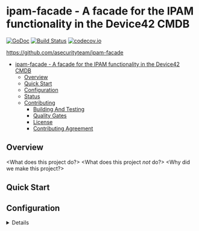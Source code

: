 <a id="markdown-ipam-facade" name="ipam-facade"></a>
# ipam-facade - A facade for the IPAM functionality in the Device42 CMDB
[![GoDoc](https://godoc.org/github.com/asecurityteam/ipam-facade?status.svg)](https://godoc.org/github.com/asecurityteam/ipam-facade)
[![Build Status](https://travis-ci.com/asecurityteam/ipam-facade.png?branch=master)](https://travis-ci.com/asecurityteam/ipam-facade)
[![codecov.io](https://codecov.io/github/asecurityteam/ipam-facade/coverage.svg?branch=master)](https://codecov.io/github/asecurityteam/ipam-facade?branch=master)

<https://github.com/asecurityteam/ipam-facade>

<!-- TOC -->

- [ipam-facade - A facade for the IPAM functionality in the Device42 CMDB](#ipam-facade)
    - [Overview](#overview)
    - [Quick Start](#quick-start)
    - [Configuration](#configuration)
    - [Status](#status)
    - [Contributing](#contributing)
        - [Building And Testing](#building-and-testing)
        - [Quality Gates](#quality-gates)
        - [License](#license)
        - [Contributing Agreement](#contributing-agreement)

<!-- /TOC -->

<a id="markdown-overview" name="overview"></a>
## Overview

<What does this project do?>
<What does this project _not_ do?>
<Why did we make this project?>
<Links to other references or material.>

<a id="markdown-quick-start" name="quick-start"></a>
## Quick Start

<Hello world style example.>

<a id="markdown-configuration" name="configuration"></a>
## Configuration

<Details of how to actually work with the project>

This service collects a single email address from each "Customer" object of the `/api/1.0/customers` IPAM endpoint
to use as the designated resource owner when the customer is associated with the ip addresses and subnets.
The default behavior in this service is to just use the `contact_info` field from the "customer" object in
the response from the `/api/1.0/customers` endpoint.

Your use of IPAM may be such that you've assigned Contacts for each Customer, each with a "type".  If you
want to prioritize the use of one of the Contact email addresses over the `contact_info` value, you should
set the `CONTACT_TYPESEARCHORDER` environment variable.  The value of the variable is a comma-delimited
priority list of "type"s you've defined in your use of IPAM.  For example, if you've designated a "Technical"
and "SRE" contact, and you want to prioritize the use of "SRE" over "Technical",  always with a fallback to
`contact_info`, set the environment variable as such:

```
CONTACT_TYPESEARCHORDER="SRE,Technical"
```

<a id="markdown-status" name="status"></a>
## Status

This project is in incubation which means we are not yet operating this tool in production
and the interfaces are subject to change.

<a id="markdown-contributing" name="contributing"></a>
## Contributing

<a id="markdown-building-and-testing" name="building-and-testing"></a>
### Building And Testing

We publish a docker image called [SDCLI](https://github.com/asecurityteam/sdcli) that
bundles all of our build dependencies. It is used by the included Makefile to help make
building and testing a bit easier. The following actions are available through the Makefile:

-   make dep

    Install the project dependencies into a vendor directory

-   make lint

    Run our static analysis suite

-   make test

    Run unit tests and generate a coverage artifact

-   make integration

    Run integration tests and generate a coverage artifact

-   make coverage

    Report the combined coverage for unit and integration tests

-   make build

    Generate a local build of the project (if applicable)

-   make run

    Run a local instance of the project (if applicable)

-   make doc

    Generate the project code documentation and make it viewable
    locally.

<a id="markdown-quality-gates" name="quality-gates"></a>
### Quality Gates

Our build process will run the following checks before going green:

-   make lint
-   make test
-   make integration
-   make coverage (combined result must be 85% or above for the project)

Running these locally, will give early indicators of pass/fail.

<a id="markdown-license" name="license"></a>
### License

This project is licensed under Apache 2.0. See LICENSE.txt for details.

<a id="markdown-contributing-agreement" name="contributing-agreement"></a>
### Contributing Agreement

Atlassian requires signing a contributor's agreement before we can accept a
patch. If you are an individual you can fill out the
[individual CLA](https://na2.docusign.net/Member/PowerFormSigning.aspx?PowerFormId=3f94fbdc-2fbe-46ac-b14c-5d152700ae5d).
If you are contributing on behalf of your company then please fill out the
[corporate CLA](https://na2.docusign.net/Member/PowerFormSigning.aspx?PowerFormId=e1c17c66-ca4d-4aab-a953-2c231af4a20b).
